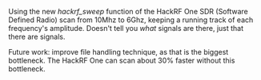 Using the new *hackrf_sweep* function of the HackRF One SDR (Software Defined Radio) scan from 10Mhz to 6Ghz, keeping a running track of each frequency's amplitude.  Doesn't tell you _what_ signals are there, just that there are signals.

Future work:  improve file handling technique, as that is the biggest bottleneck.  The HackRF One can scan about 30% faster without this bottleneck.
